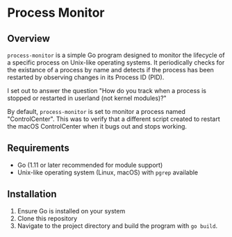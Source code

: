 # Process Monitor

## Overview

`process-monitor` is a simple Go program designed to monitor the lifecycle of a specific process on Unix-like operating systems. It periodically checks for the existance of a process by name and detects if the process has been restarted by observing changes in its Process ID (PID).

I set out to answer the question "How do you track when a process is stopped or restarted in userland (not kernel modules)?"

By default, `process-monitor` is set to monitor a process named "ControlCenter". This was to verify that a different script created to restart the macOS  ControlCenter when it bugs out and stops working.

## Requirements

- Go (1.11 or later recommended for module support)
- Unix-like operating system (Linux, macOS) with `pgrep` available

## Installation

1. Ensure Go is installed on your system
2. Clone this repository
3. Navigate to the project directory and build the program with `go build`.
